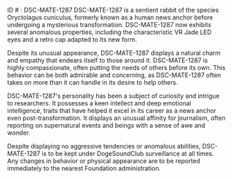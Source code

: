 ID # : DSC-MATE-1287
DSC-MATE-1287 is a sentient rabbit of the species Oryctolagus cuniculus, formerly known as a human news anchor before undergoing a mysterious transformation. DSC-MATE-1287 now exhibits several anomalous properties, including the characteristic VR Jade LED eyes and a retro cap adapted to its new form.

Despite its unusual appearance, DSC-MATE-1287 displays a natural charm and empathy that endears itself to those around it. DSC-MATE-1287 is highly compassionate, often putting the needs of others before its own. This behavior can be both admirable and concerning, as DSC-MATE-1287 often takes on more than it can handle in its desire to help others.

DSC-MATE-1287's personality has been a subject of curiosity and intrigue to researchers. It possesses a keen intellect and deep emotional intelligence, traits that have helped it excel in its career as a news anchor even post-transformation. It displays an unusual affinity for journalism, often reporting on supernatural events and beings with a sense of awe and wonder.

Despite displaying no aggressive tendencies or anomalous abilities, DSC-MATE-1287 is to be kept under DogeSoundClub surveillance at all times. Any changes in behavior or physical appearance are to be reported immediately to the nearest Foundation administration.
